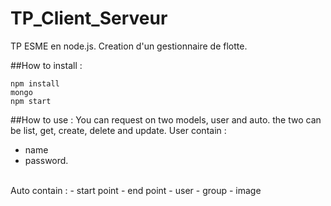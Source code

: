 # TP_Client_Serveur
TP ESME en node.js. Creation d'un gestionnaire de flotte. 

##How to install :
```
npm install
mongo
npm start
```

##How to use :
You can request on two models, user and auto.
the two can be list, get, create, delete and update.
User contain :
- name
- password.
<br>
Auto contain :
- start point
- end point
- user
- group
- image



